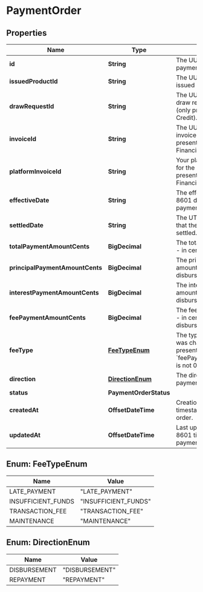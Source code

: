 

# PaymentOrder


## Properties

| Name | Type | Description | Notes |
|------------ | ------------- | ------------- | -------------|
|**id** | **String** | The UUID representing the payment order in Kanmon. |  |
|**issuedProductId** | **String** | The UUID representing the issued product in Kanmon. |  |
|**drawRequestId** | **String** | The UUID representing the draw request in Kanmon. (only present for Line of Credit). |  |
|**invoiceId** | **String** | The UUID representing the invoice in Kanmon. (only present for Invoice Financing). |  |
|**platformInvoiceId** | **String** | Your platform’s unique ID for the invoice. (only present for Invoice Financing). |  |
|**effectiveDate** | **String** | The effective UTC ISO 8601 date that the payment will process. |  |
|**settledDate** | **String** | The UTC ISO 8601 date that the payment was settled. |  |
|**totalPaymentAmountCents** | **BigDecimal** | The total payment amount - in cents. |  |
|**principalPaymentAmountCents** | **BigDecimal** | The principal payment amount - in cents. (null for disbursements). |  |
|**interestPaymentAmountCents** | **BigDecimal** | The interest payment amount - in cents. (null for disbursements). |  |
|**feePaymentAmountCents** | **BigDecimal** | The fee payment amount - in cents. (null for disbursements). |  |
|**feeType** | [**FeeTypeEnum**](#FeeTypeEnum) | The type of the fee that was charged. (only present when &#x60;feePaymentAmountCents&#x60; is not 0 or null). |  |
|**direction** | [**DirectionEnum**](#DirectionEnum) | The direction of the payment. |  |
|**status** | **PaymentOrderStatus** |  |  |
|**createdAt** | **OffsetDateTime** | Creation UTC ISO 8601 timestamp of the payment order. |  |
|**updatedAt** | **OffsetDateTime** | Last updated UTC ISO 8601 timestamp of the payment order. |  |



## Enum: FeeTypeEnum

| Name | Value |
|---- | -----|
| LATE_PAYMENT | &quot;LATE_PAYMENT&quot; |
| INSUFFICIENT_FUNDS | &quot;INSUFFICIENT_FUNDS&quot; |
| TRANSACTION_FEE | &quot;TRANSACTION_FEE&quot; |
| MAINTENANCE | &quot;MAINTENANCE&quot; |



## Enum: DirectionEnum

| Name | Value |
|---- | -----|
| DISBURSEMENT | &quot;DISBURSEMENT&quot; |
| REPAYMENT | &quot;REPAYMENT&quot; |



